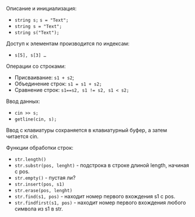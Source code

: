Описание и инициализация:
- `string s;`
  `s = "Text";`
- `string s = "Text";`
- `string s("Text");`

Доступ к элементам производится по индексам:
- `s[5], s[3] …`

Операции со строками:
- Присваивание: `s1 + s2`;
- Объединение строк: `s1 = s1 + s2;`
- Сравнение строк: `s1==s2, s1 != s2, s1 < s2;`

Ввод данных:
- `cin >> s;`
- `getline(cin, s);`

Ввод с клавиатуры сохраняется в клавиатурный буфер, а затем читается cin.

Функции обработки строк:
- `str.length()`
- `str.substr(pos, lenght)` - подстрока в строке длиной length, начиная с pos.
- `str.empty()` - пустая ли?
- `str.insert(pos, s1)`
- `str.erase(pos, lenght)`
- `str.find(s1, pos)` - находит номер первого вхождения s1 с pos.
- `str.findfirst(s1, pos)` - находит номер первого вхождения любого символа из s1 в str.